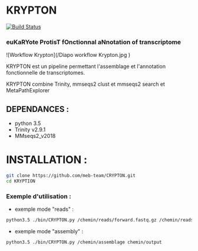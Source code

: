 # KRYPTON



[![Build Status](https://github.com/meb-team/CRYPTON.git)](https://github.com/meb-team/CRYPTON)

### euKaRYote ProtisT fOnctionnal aNnotation of transcriptome

![Workflow Krypton](/Diapo workflow Krypton.jpg )

KRYPTON est un pipeline permettant l'assemblage et l'annotation fonctionnelle de transcriptomes.

KRYPTON combine Trinity, mmseqs2 clust et mmseqs2 search et MetaPathExplorer

## DEPENDANCES :

  - python 3.5
  - Trinity v2.9.1
  - MMseqs2_v2018

# INSTALLATION :

```sh
git clone https://github.com/meb-team/CRYPTON.git
cd KRYPTION
```

### Exemple d'utilisation :

 - exemple mode "reads" :

```sh
python3.5 ./bin/CRYPTON.py /chemin/reads/forward.fastq.gz /chemin/reads/reverse.fastq.gz /chemin/output
```
- exemple mode "assembly" : 
```sh
python3.5 ./bin/CRYPTON.py /chemin/assemblage chemin/output
```



